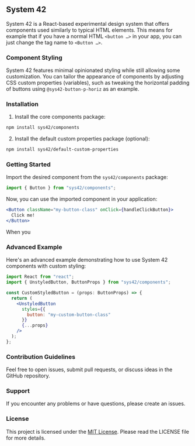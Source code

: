 ## System 42

System 42 is a React-based experimental design system that offers components used similarly to typical HTML elements. This means for example that if you have a normal HTML `<button …>` in your app, you can just change the tag name to `<Button …>`.

### Component Styling

System 42 features minimal opinionated styling while still allowing some customization. You can tailor the appearance of components by adjusting CSS custom properties (variables), such as tweaking the horizontal padding of buttons using `@sys42-button-p-horiz` as an example.

### Installation

1. Install the core components package:

```bash
npm install sys42/components
```

2. Install the default custom properties package (optional):

```bash
npm install sys42/default-custom-properties
```

### Getting Started

Import the desired component from the `sys42/components` package:

```jsx
import { Button } from "sys42/components";
```

Now, you can use the imported component in your application:

```jsx
<Button className="my-button-class" onClick={handleClickButton}>
  Click me!
</Button>
```

When you 

### Advanced Example

Here's an advanced example demonstrating how to use System 42 components with custom styling:

```jsx
import React from "react";
import { UnstyledButton, ButtonProps } from "sys42/components";

const CustomStyledButton = (props: ButtonProps) => {
  return (
    <UnstyledButton
      styles={{
        button: "my-custom-button-class"
      }}
      {...props}
    />
  );
};
```

### Contribution Guidelines

Feel free to open issues, submit pull requests, or discuss ideas in the GitHub repository.

### Support

If you encounter any problems or have questions, please create an issues.

### License

This project is licensed under the [MIT License](https://opensource.org/license/mit/). Please read the LICENSE file for more details.

